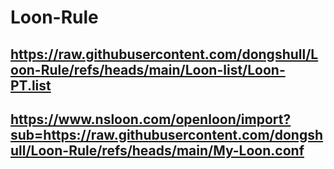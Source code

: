# Loon-Rule

## https://raw.githubusercontent.com/dongshull/Loon-Rule/refs/heads/main/Loon-list/Loon-PT.list

## https://www.nsloon.com/openloon/import?sub=https://raw.githubusercontent.com/dongshull/Loon-Rule/refs/heads/main/My-Loon.conf